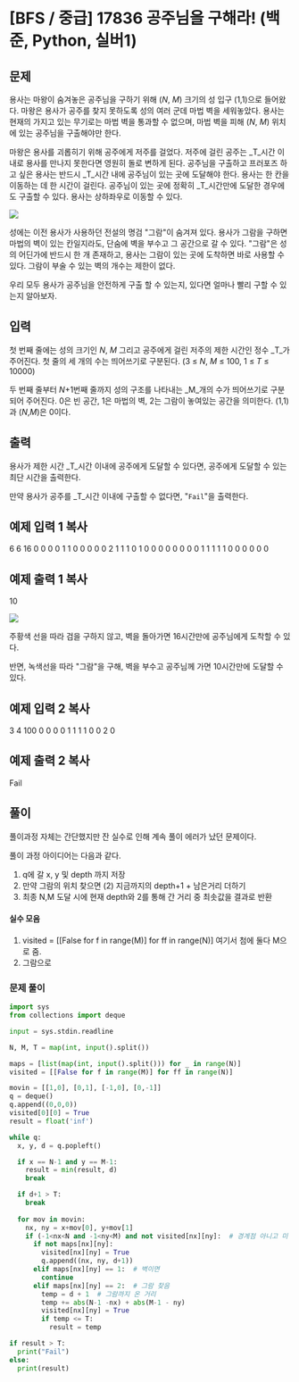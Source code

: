 # [BFS / 중급] 17836 공주님을 구해라! (백준, Python, 실버1)

## 문제

용사는 마왕이 숨겨놓은 공주님을 구하기 위해 (_N_,  _M_) 크기의 성 입구 (1,1)으로 들어왔다. 마왕은 용사가 공주를 찾지 못하도록 성의 여러 군데 마법 벽을 세워놓았다. 용사는 현재의 가지고 있는 무기로는 마법 벽을 통과할 수 없으며, 마법 벽을 피해 (_N_,  _M_) 위치에 있는 공주님을 구출해야만 한다.

마왕은 용사를 괴롭히기 위해 공주에게 저주를 걸었다. 저주에 걸린 공주는 _T_시간 이내로 용사를 만나지 못한다면 영원히 돌로 변하게 된다. 공주님을 구출하고 프러포즈 하고 싶은 용사는 반드시  _T_시간 내에 공주님이 있는 곳에 도달해야 한다. 용사는 한 칸을 이동하는 데 한 시간이 걸린다. 공주님이 있는 곳에 정확히  _T_시간만에 도달한 경우에도 구출할 수 있다. 용사는 상하좌우로 이동할 수 있다.

![](https://upload.acmicpc.net/62b6063d-4d01-4836-9793-94ab99f032f2/)

성에는 이전 용사가 사용하던 전설의 명검 "그람"이 숨겨져 있다. 용사가 그람을 구하면 마법의 벽이 있는 칸일지라도, 단숨에 벽을 부수고 그 공간으로 갈 수 있다. "그람"은 성의 어딘가에 반드시 한 개 존재하고, 용사는 그람이 있는 곳에 도착하면 바로 사용할 수 있다. 그람이 부술 수 있는 벽의 개수는 제한이 없다.

우리 모두 용사가 공주님을 안전하게 구출 할 수 있는지, 있다면 얼마나 빨리 구할 수 있는지 알아보자.

## 입력

첫 번째 줄에는 성의 크기인  _N_,  _M_  그리고 공주에게 걸린 저주의 제한 시간인 정수  _T_가 주어진다. 첫 줄의 세 개의 수는 띄어쓰기로 구분된다. (3 ≤  _N_,  _M_ ≤ 100, 1 ≤  _T_  ≤ 10000)

두 번째 줄부터  _N_+1번째 줄까지 성의 구조를 나타내는 _M_개의 수가 띄어쓰기로 구분되어 주어진다. 0은 빈 공간, 1은 마법의 벽, 2는 그람이 놓여있는 공간을 의미한다. (1,1)과 (_N_,_M_)은 0이다.

## 출력

용사가 제한 시간  _T_시간 이내에 공주에게 도달할 수 있다면, 공주에게 도달할 수 있는 최단 시간을 출력한다.

만약 용사가 공주를  _T_시간 이내에 구출할 수 없다면, "`Fail`"을 출력한다.

## 예제 입력 1  복사

6 6 16
0 0 0 0 1 1
0 0 0 0 0 2
1 1 1 0 1 0
0 0 0 0 0 0
0 1 1 1 1 1
0 0 0 0 0 0

## 예제 출력 1  복사

10

![](https://upload.acmicpc.net/6a09042e-acea-410c-8776-bc3498c44cc5/)

주황색 선을 따라 검을 구하지 않고, 벽을 돌아가면 16시간만에 공주님에게 도착할 수 있다.

반면, 녹색선을 따라 "그람"을 구해, 벽을 부수고 공주님께 가면 10시간만에 도달할 수 있다.

## 예제 입력 2  복사

3 4 100
0 0 0 0
1 1 1 1
0 0 2 0

## 예제 출력 2  복사

Fail

## 풀이
풀이과정 자체는 간단했지만 잔 실수로 인해 계속 풀이 에러가 났던 문제이다.

풀이 과정 아이디어는 다음과 같다.

1. q에 갈 x, y 및 depth 까지 저장
2. 만약 그람의 위치 찾으면 (2) 지금까지의 depth+1 + 남은거리 더하기
3. 최종 N,M 도달 시에 현재 depth와 2를 통해 간 거리 중 최솟값을 결과로 반환

#### 실수 모음
1. visited = [[False for f in range(M)] for ff in range(N)] 여기서 첨에 둘다 M으로 줌.
2. 그람으로 


### 문제 풀이
```python
import sys
from collections import deque

input = sys.stdin.readline

N, M, T = map(int, input().split())

maps = [list(map(int, input().split())) for _ in range(N)]
visited = [[False for f in range(M)] for ff in range(N)]

movin = [[1,0], [0,1], [-1,0], [0,-1]]
q = deque()
q.append((0,0,0))
visited[0][0] = True
result = float('inf')

while q:
  x, y, d = q.popleft()

  if x == N-1 and y == M-1:
    result = min(result, d)
    break

  if d+1 > T:
    break
    
  for mov in movin:
    nx, ny = x+mov[0], y+mov[1]
    if (-1<nx<N and -1<ny<M) and not visited[nx][ny]:  # 경계점 아니고 미 방문시
      if not maps[nx][ny]:
        visited[nx][ny] = True
        q.append((nx, ny, d+1))
      elif maps[nx][ny] == 1:  # 벽이면
        continue
      elif maps[nx][ny] == 2:  # 그람 찾음
        temp = d + 1  # 그람까지 온 거리
        temp += abs(N-1 -nx) + abs(M-1 - ny)
        visited[nx][ny] = True
        if temp <= T:
          result = temp

if result > T:
  print("Fail")
else:
  print(result)
```
<!--stackedit_data:
eyJoaXN0b3J5IjpbLTEwMjY1MDc1NzEsLTI1MDQyMjg1Nl19
-->